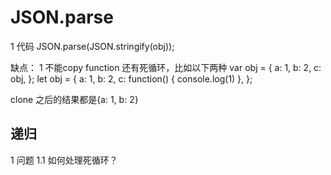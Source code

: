 # JSON.parse
1 代码
JSON.parse(JSON.stringify(obj));

缺点：
1 不能copy function 还有死循环，比如以下两种
var obj = {
  a: 1,
  b: 2,
  c: obj,
};
let obj = {
  a: 1,
  b: 2,
  c: function() {
    console.log(1)
  },
};

clone 之后的结果都是{a: 1, b: 2}

## 递归
1 问题
1.1 如何处理死循环？



